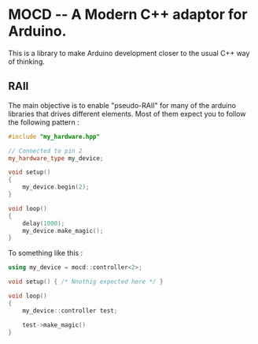 # MOCD -- A Modern C++ adaptor for Arduino.

This is a library to make Arduino development closer to the usual C++ way of thinking.

## RAII

The main objective is to enable "pseudo-RAII" for many of the arduino libraries that drives different elements. Most of them expect you to follow the following pattern :

```C++
#include "my_hardware.hpp"

// Connected to pin 2
my_hardware_type my_device;

void setup()
{
    my_device.begin(2);
}

void loop()
{
    delay(1000);
    my_device.make_magic();
}
```

To something like this :

```C++
using my_device = mocd::controller<2>;

void setup() { /* Nnothig expected here */ }

void loop()
{
    my_device::controller test;

    test->make_magic()
}
```
